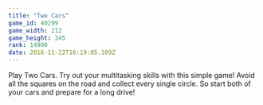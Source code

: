 ```yaml
---
title: "Two Cars"
game_id: 40299
game_width: 212
game_height: 345
rank: 14900
date: 2016-11-22T16:19:05.109Z
---
```

Play Two Cars. Try out your multitasking skills with this simple game! Avoid all the squares on the road and collect every single circle. So start both of your cars and prepare for a long drive!